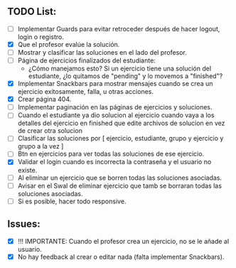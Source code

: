 ## TODO List:

- [ ] Implementar Guards para evitar retroceder después de hacer logout, login o registro.
- [X] Que el profesor evalúe la solución.
- [ ] Mostrar y clasificar las soluciones en el lado del profesor.
- [ ] Página de ejercicios finalizados del estudiante:
  - ¿Cómo manejamos esto? Si un ejercicio tiene una solución del estudiante, ¿lo quitamos de "pending" y lo movemos a "finished"?
- [x] Implementar Snackbars para mostrar mensajes cuando se crea un ejercicio exitosamente, falla, u otras acciones.
- [x] Crear página 404.
- [ ] Implementar paginación en las páginas de ejercicios y soluciones.
- [ ] Cuando el estudiante ya dio solucion al ejercicio cuando vaya a los detalles del ejercicio en finished que edite archivos de solucion en vez de crear otra solucion
- [ ] Clasificar las soluciones por [ ejercicio, estudiante, grupo y ejercicio y grupo a la vez ]
- [ ] Btn en ejercicios para ver todas las soluciones de ese ejercicio.
- [X] Validar el login cuando es incorrecta la contraseña y el usuario no existe.
- [ ] Al eliminar un ejercicio que se borren todas las soluciones asociadas.
- [ ] Avisar en el Swal de eliminar ejercicio que tamb se borraran todas las soluciones asociadas.
- [ ] Si es posible, hacer todo responsive.

## Issues:

- [x] !!! IMPORTANTE: Cuando el profesor crea un ejercicio, no se le añade al usuario.
- [x] No hay feedback al crear o editar nada (falta implementar Snackbars).
